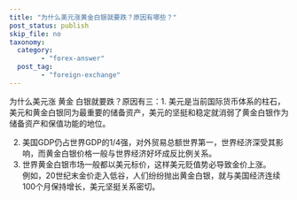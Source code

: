 ```yaml
---
title: "为什么美元涨黄金白银就要跌？原因有哪些？"
post_status: publish
skip_file: no
taxonomy:
  category:
        - "forex-answer"
  post_tag:
        - "foreign-exchange"
---
```


为什么美元涨 黄金 白银就要跌？原因有三：1. 美元是当前国际货币体系的柱石，美元和黄金白银同为最重要的储备资产，美元的坚挺和稳定就消弱了黄金白银作为储备资产和保值功能的地位。

2. 美国GDP仍占世界GDP的1/4强，对外贸易总额世界第一，世界经济深受其影响，而黄金白银价格一般与世界经济好坏成反比例关系。
3. 世界黄金白银市场一般都以美元标价，这样美元贬值势必导致金价上涨。  
    例如，20世纪末金价走入低谷，人们纷纷抛出黄金白银，就与美国经济连续100个月保持增长，美元坚挺关系密切。
